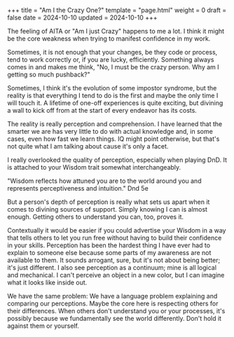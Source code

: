 +++
title = "Am I the Crazy One?"
template = "page.html"
weight = 0
draft = false
date = 2024-10-10
updated = 2024-10-10
+++

The feeling of AITA or "Am I just Crazy" happens to me a lot. I think it might be the core weakness when trying to manifest confidence in my work.

Sometimes, it is not enough that your changes, be they code or process, tend to work correctly or, if you are lucky, efficiently. Something always comes in and makes me think, "No, I must be the crazy person. Why am I getting so much pushback?"

Sometimes, I think it's the evolution of some impostor syndrome, but the reality is that everything I tend to do is the first and maybe the only time I will touch it. A lifetime of one-off experiences is quite exciting, but divining a wall to kick off from at the start of every endeavor has its costs.

The reality is really perception and comprehension. I have learned that the smarter we are has very little to do with actual knowledge and, in some cases, even how fast we learn things. IQ might point otherwise, but that's not quite what I am talking about cause it's only a facet.

I really overlooked the quality of perception, especially when playing DnD. It is attached to your Wisdom trait somewhat interchangeably.

"Wisdom reflects how attuned you are to the world around you and represents perceptiveness and intuition." Dnd 5e

But a person's depth of perception is really what sets us apart when it comes to divining sources of support. Simply knowing I can is almost enough. Getting others to understand you can, too, proves it.

Contextually it would be easier if you could advertise your Wisdom in a way that tells others to let you run free without having to build their confidence in your skills. Perception has been the hardest thing I have ever had to explain to someone else because some parts of my awareness are not available to them. It sounds arrogant, sure, but it's not about being better; it's just different. I also see perception as a continuum; mine is all logical and mechanical. I can't perceive an object in a new color, but I can imagine what it looks like inside out.

We have the same problem: We have a language problem explaining and comparing our perceptions. Maybe the core here is respecting others for their differences. When others don't understand you or your processes, it's possibly because we fundamentally see the world differently. Don't hold it against them or yourself.
